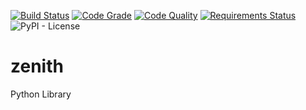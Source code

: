 [![Build Status](https://travis-ci.com/ovipaul/zenith.svg?branch=master)](https://travis-ci.com/ovipaul/zenith)
[![Code Grade](https://www.code-inspector.com/project/11707/status/svg)](https://frontend.code-inspector.com/public/project/11707/zenith/dashboard)
[![Code Quality](https://www.code-inspector.com/project/11707/score/svg)](https://frontend.code-inspector.com/public/project/11707/zenith/dashboard)
[![Requirements Status](https://requires.io/github/ovipaul/zenith/requirements.svg?branch=master)](https://requires.io/github/ovipaul/zenith/requirements/?branch=master)
![PyPI - License](https://img.shields.io/pypi/l/zenith)
# zenith
Python Library
